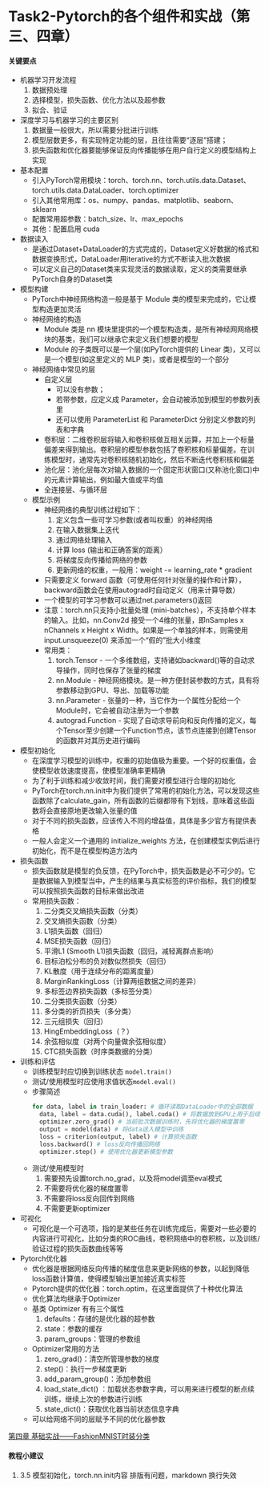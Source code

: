# Task2-Pytorch的各个组件和实战（第三、四章）

#### 关键要点

* 机器学习开发流程  
  1. 数据预处理
  2. 选择模型，损失函数、优化方法以及超参数
  3. 拟合、验证
* 深度学习与机器学习的主要区别
  1. 数据量一般很大，所以需要分批进行训练  
  2. 模型层数更多，有实现特定功能的层，且往往需要“逐层”搭建；
  3. 损失函数和优化器要能够保证反向传播能够在用户自行定义的模型结构上实现
* 基本配置
  * 引入PyTorch常用模块：torch、torch.nn、torch.utils.data.Dataset、torch.utils.data.DataLoader、torch.optimizer
  * 引入其他常用库：os、numpy、pandas、matplotlib、seaborn、sklearn
  * 配置常用超参数：batch_size、lr、max_epochs 
  * 其他：配置启用 cuda
* 数据读入
  * 是通过Dataset+DataLoader的方式完成的，Dataset定义好数据的格式和数据变换形式，DataLoader用iterative的方式不断读入批次数据
  * 可以定义自己的Dataset类来实现灵活的数据读取，定义的类需要继承PyTorch自身的Dataset类
* 模型构建
  * PyTorch中神经网络构造一般是基于 Module 类的模型来完成的，它让模型构造更加灵活
  * 神经网络的构造
    * Module 类是 nn 模块里提供的一个模型构造类，是所有神经⽹网络模块的基类，我们可以继承它来定义我们想要的模型
    * Module 的子类既可以是⼀个层(如PyTorch提供的 Linear 类)，⼜可以是一个模型(如这里定义的 MLP 类)，或者是模型的⼀个部分
  * 神经网络中常见的层
    * 自定义层
      * 可以没有参数；
      * 若带参数，应定义成 Parameter，会⾃动被添加到模型的参数列表里
      * 还可以使⽤ ParameterList 和 ParameterDict 分别定义参数的列表和字典
    * 卷积层：二维卷积层将输入和卷积核做互相关运算，并加上一个标量偏差来得到输出。卷积层的模型参数包括了卷积核和标量偏差。在训练模型时，通常先对卷积核随机初始化，然后不断迭代卷积核和偏差
    * 池化层：池化层每次对输入数据的一个固定形状窗口(⼜称池化窗口)中的元素计算输出，例如最大值或平均值
    * 全连接层、与循环层
  * 模型示例
    * 神经网络的典型训练过程如下：
      1. 定义包含一些可学习参数(或者叫权重）的神经网络
      2. 在输入数据集上迭代
      3. 通过网络处理输入
      4. 计算 loss (输出和正确答案的距离）
      5. 将梯度反向传播给网络的参数
      6. 更新网络的权重，一般用：weight -= learning_rate * gradient
    * 只需要定义 forward 函数（可使用任何针对张量的操作和计算），backward函数会在使用autograd时自动定义（用来计算导数）
    * 一个模型的可学习参数可以通过net.parameters()返回
    * 注意：torch.nn只支持小批量处理 (mini-batches），不支持单个样本的输入。比如，nn.Conv2d 接受一个4维的张量，即nSamples x nChannels x Height x Width。如果是一个单独的样本，则需使用input.unsqueeze(0) 来添加一个“假的”批大小维度
    * 常用类：
      1. torch.Tensor - 一个多维数组，支持诸如backward()等的自动求导操作，同时也保存了张量的梯度
      2. nn.Module - 神经网络模块。是一种方便封装参数的方式，具有将参数移动到GPU、导出、加载等功能
      3. nn.Parameter - 张量的一种，当它作为一个属性分配给一个Module时，它会被自动注册为一个参数
      4. autograd.Function - 实现了自动求导前向和反向传播的定义，每个Tensor至少创建一个Function节点，该节点连接到创建Tensor的函数并对其历史进行编码
* 模型初始化    
  * 在深度学习模型的训练中，权重的初始值极为重要。一个好的权重值，会使模型收敛速度提高，使模型准确率更精确
  * 为了利于训练和减少收敛时间，我们需要对模型进行合理的初始化
  * PyTorch在torch.nn.init中为我们提供了常用的初始化方法，可以发现这些函数除了calculate_gain，所有函数的后缀都带有下划线，意味着这些函数将会直接原地更改输入张量的值
  * 对于不同的损失函数，应该传入不同的增益值，具体是多少官方有提供表格
  * 一般人会定义一个通用的 initialize_weights 方法，在创建模型实例后进行初始化，而不是在模型构造方法内
* 损失函数
  * 损失函数就是模型的负反馈，在PyTorch中，损失函数是必不可少的。它是数据输入到模型当中，产生的结果与真实标签的评价指标，我们的模型可以按照损失函数的目标来做出改进
  * 常用损失函数：
    1. 二分类交叉熵损失函数（分类）
    2. 交叉熵损失函数（分类）
    3. L1损失函数（回归）
    4. MSE损失函数（回归）
    5. 平滑L1 (Smooth L1)损失函数（回归，减轻离群点影响）
    6. 目标泊松分布的负对数似然损失（回归）
    7. KL散度（用于连续分布的距离度量）
    8. MarginRankingLoss（计算两组数据之间的差异）
    9. 多标签边界损失函数（多标签分类）
    10. 二分类损失函数（分类）
    11. 多分类的折页损失（多分类）
    12. 三元组损失（回归）
    13. HingEmbeddingLoss（？）
    14. 余弦相似度（对两个向量做余弦相似度）
    15. CTC损失函数（时序类数据的分类）
* 训练和评估     
  * 训练模型时应切换到训练状态 `model.train()`
  * 测试/使用模型时应使用求值状态`model.eval()`
  * 步骤简述
      ```python
      for data, label in train_loader: # 循环读取DataLoader中的全部数据
        data, label = data.cuda(), label.cuda() # 将数据放到GPU上用于后续计算
        optimizer.zero_grad() # 当前批次数据训练时，先将优化器的梯度置零
        output = model(data) # 将data送入模型中训练    
        loss = criterion(output, label) # 计算损失函数
        loss.backward() # loss反向传播回网络
        optimizer.step() # 使用优化器更新模型参数
      ```
  * 测试/使用模型时
    1. 需要预先设置torch.no_grad，以及将model调至eval模式
    2. 不需要将优化器的梯度置零
    3. 不需要将loss反向回传到网络
    4. 不需要更新optimizer    
* 可视化
  * 可视化是一个可选项，指的是某些任务在训练完成后，需要对一些必要的内容进行可视化，比如分类的ROC曲线，卷积网络中的卷积核，以及训练/验证过程的损失函数曲线等等
* Pytorch优化器
  * 优化器是根据网络反向传播的梯度信息来更新网络的参数，以起到降低loss函数计算值，使得模型输出更加接近真实标签
  * Pytorch提供的优化器：torch.optim，在这里面提供了十种优化算法
  * 优化算法均继承于Optimizer
  * 基类 Optimizer 有有三个属性
    1. defaults：存储的是优化器的超参数
    2. state：参数的缓存
    3. param_groups：管理的参数组
  * Optimizer常用的方法  
    1. zero_grad()：清空所管理参数的梯度
    2. step()：执行一步梯度更新
    3. add_param_group()：添加参数组
    4. load_state_dict() ：加载状态参数字典，可以用来进行模型的断点续训练，继续上次的参数进行训练
    5. state_dict()：获取优化器当前状态信息字典
  * 可以给网络不同的层赋予不同的优化器参数


[第四章 基础实战——FashionMNIST时装分类](https://colab.research.google.com/drive/16fhqMfJchtOSrVaau59rwGjtIyiKg1Jr?usp=sharing)

#### 教程小建议

1. 3.5 模型初始化，torch.nn.init内容 排版有问题，markdown 换行失效